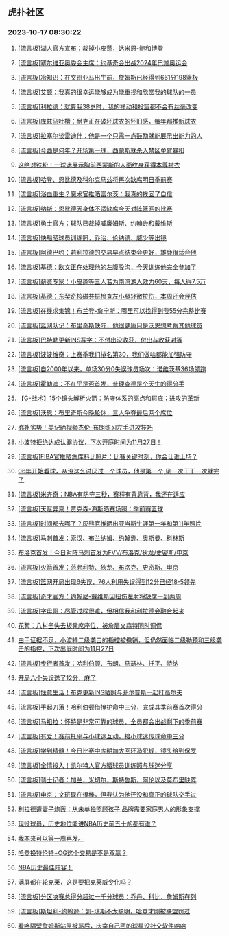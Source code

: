 ## 虎扑社区 
### 2023-10-17 08:30:22

1. [[流言板]湖人官方宣布：裁掉小皮蓬，达米恩-鲍和博登](https://bbs.hupu.com/62510085.html)

2. [[流言板]塞尔维亚奥委会主席：约基奇会出战2024年巴黎奥运会](https://bbs.hupu.com/62509970.html)

3. [[流言板]冷知识：在文班亚马出生前，詹姆斯已经得到661分198篮板](https://bbs.hupu.com/62510248.html)

4. [[流言板]艾顿：我真的很幸运能够成为能重视和欣赏我的球队的一员](https://bbs.hupu.com/62509875.html)

5. [[流言板]利拉德：就算我38岁时，我的移动和投篮都不会有丝毫改变](https://bbs.hupu.com/62509176.html)

6. [[流言板]库兹马吐槽：耐克正在破坏球衣的怀旧感，每年都推新球衣](https://bbs.hupu.com/62508311.html)

7. [[流言板]拉塞尔谈雷迪什：他是一个只需一点鼓励就能展示出能力的人](https://bbs.hupu.com/62508207.html)

8. [[流言板]今西是何年？开场第一球，西蒙斯就杀入禁区单臂暴扣](https://bbs.hupu.com/62510322.html)

9. [这绝对铁粉！一球迷展示胸前西蒙斯的人面纹身获得本尊衬衣](https://bbs.hupu.com/62510157.html)

10. [[流言板]哈登、恩比德及科尔克马兹将再次缺席明日季前赛](https://bbs.hupu.com/62508347.html)

11. [[流言板]浴血重生？魔术官推晒富尔茨：我真的找回了自信](https://bbs.hupu.com/62508834.html)

12. [[流言板]纳斯：恩比德因身体不适缺席今天对阵篮网的比赛](https://bbs.hupu.com/62509982.html)

13. [[流言板]勇士官方：球队已裁掉威廉姆斯、约翰逊和戴维斯](https://bbs.hupu.com/62509618.html)

14. [[流言板]快船晒球员训练照，乔治、伦纳德、威少等出镜](https://bbs.hupu.com/62510106.html)

15. [[流言板]阿德巴约：若利拉德的交易早点结束会更好，雄鹿很适合他](https://bbs.hupu.com/62510132.html)

16. [[流言板]基德：欧文正在处理他的左腹股沟，今天训练他完全参加了](https://bbs.hupu.com/62510067.html)

17. [[流言板]薪资专家：小皮蓬等三人若为南湾湖人效力60天，每人得7.5万](https://bbs.hupu.com/62510225.html)

18. [[流言板]基德：东契奇核磁共振检查左小腿轻微拉伤，本周还会评估](https://bbs.hupu.com/62510046.html)

19. [[流言板]在线求集锦！布兰登-詹宁斯：哪里可以找得到我55分完整比赛](https://bbs.hupu.com/62508605.html)

20. [[流言板]篮网队记：布里奇斯缺阵，他很健康只是沃恩想考察其他球员](https://bbs.hupu.com/62509992.html)

21. [[流言板]巴特勒更新INS写字：不付出没收获，付出与收获对等](https://bbs.hupu.com/62510287.html)

22. [[流言板]波波维奇：上赛季我们排名第30，我们做啥都能加强防守](https://bbs.hupu.com/62510103.html)

23. [[流言板]自2000年以来，单场30分0失误球员场次：诺维茨基36场领跑](https://bbs.hupu.com/62509867.html)

24. [[流言板]霍勒迪：不在乎是否首发，普理查德是个天生的得分手](https://bbs.hupu.com/62510217.html)

25. [【G-战术】15个镜头解析火箭：防守体系的亮点和瑕疵；进攻的革新](https://bbs.hupu.com/62504661.html)

26. [[流言板]沃恩：布里奇斯今晚轮休，三人争夺最后两个席位](https://bbs.hupu.com/62509999.html)

27. [弥补劣势！美记晒视频杰伦-布朗练习左手进攻技巧](https://bbs.hupu.com/62510024.html)

28. [小波特拒绝达成认罪协议，下次开庭时间为11月27日！](https://bbs.hupu.com/62509909.html)

29. [[流言板]FIBA官推晒詹库科比照片：比赛关键时刻，你会让谁上场？](https://bbs.hupu.com/62508670.html)

30. [06年开始看球，从没这么讨厌过一个球员，他是第一个,见一次干干一次就完了](https://bbs.hupu.com/62501321.html)

31. [[流言板]米齐奇：NBA有防守三秒，赛程有背靠背，我还在适应](https://bbs.hupu.com/62510254.html)

32. [[流言板]天赋异禀！贾克森-海斯晒赛场照：季前赛篮球](https://bbs.hupu.com/62505978.html)

33. [[流言板]时间都去哪了？灰熊官推晒出亚当斯生涯第一年和第11年照片](https://bbs.hupu.com/62509842.html)

34. [[流言板]马刺首发：索汉、布兰纳姆、约翰逊、奥斯曼、科林斯](https://bbs.hupu.com/62510407.html)

35. [布洛克首发！今日对阵马刺首发为FVV/布洛克/狄龙/史密斯/申京](https://bbs.hupu.com/62510051.html)

36. [[流言板]火箭首发：范弗利特、狄龙、布洛克、史密斯、申京](https://bbs.hupu.com/62510388.html)

37. [[流言板]篮网开局出现6失误，76人利用失误得到12分已经18-5领先](https://bbs.hupu.com/62510349.html)

38. [[流言板]奇才官方：约翰尼-戴维斯因扭伤左肘将缺席一到两周](https://bbs.hupu.com/62510137.html)

39. [[流言板]字母哥：尽管过程很难，但相信我和利拉德会融合起来](https://bbs.hupu.com/62510360.html)

40. [花絮：八村垒失去板凳席座位，被詹眉文森特同时调侃](https://bbs.hupu.com/62504312.html)

41. [由于证据不足，小波特二级袭击的指控被撤销，但仍然面临二级勒颈和三级袭击的指控，下次出庭时间为11月27日](https://bbs.hupu.com/62509781.html)

42. [[流言板]步行者首发：哈利伯顿、布朗、马瑟林、托平、特纳](https://bbs.hupu.com/62510097.html)

43. [开局六个失误送了12分，麻了](https://bbs.hupu.com/62510346.html)

44. [[流言板]惬意生活！布克更新INS晒照与菲尔普斯一起打高尔夫](https://bbs.hupu.com/62510321.html)

45. [[流言板]手起刀落！哈利伯顿借掩护命中三分，完成其季前赛首次得分](https://bbs.hupu.com/62510211.html)

46. [[流言板]马祖拉：怀特是非常可靠的球员，全员都会出战剩下的季前赛](https://bbs.hupu.com/62510280.html)

47. [[流言板]有爱！赛前托平与小球迷互动，接小球迷传球命中三分](https://bbs.hupu.com/62510308.html)

48. [[流言板]学到精髓！今日比赛中库明加大回环造犯规，镜头给到保罗](https://bbs.hupu.com/62503770.html)

49. [[流言板]全情投入！凯尔特人官方晒球员训练照与球迷分享](https://bbs.hupu.com/62510232.html)

50. [[流言板]骑士记者：加兰，米切尔，斯特鲁斯，阿伦以及莫布里缺阵](https://bbs.hupu.com/62510009.html)

51. [[流言板]申京：文班现在很棒，但我认为他还没和真正的球队交手过](https://bbs.hupu.com/62504794.html)

52. [利拉德遭妻子炮轰：从未单独照顾孩子 品牌需要家庭男人的形象支撑](https://bbs.hupu.com/62509913.html)

53. [现役球员，历史地位能进NBA历史前五十的都有谁？](https://bbs.hupu.com/62510214.html)

54. [我本来可以等一周再发。](https://bbs.hupu.com/62510026.html)

55. [哈登换特伦特+OG这个交易是不是双赢？](https://bbs.hupu.com/62510221.html)

56. [NBA历史最佳阵容！](https://bbs.hupu.com/62510348.html)

57. [满屏都在轮克莱，这是要把克莱威少化吗？](https://bbs.hupu.com/62510057.html)

58. [[流言板]分区决赛总得分超过一千分球员：乔丹、科比、詹姆斯在列](https://bbs.hupu.com/62509767.html)

59. [[流言板]斯坦利-约翰逊：凯-琼斯不太聪明，哈登才刚被联盟罚过](https://bbs.hupu.com/62508691.html)

60. [看咯隔壁詹姆斯站队被骂后，庆幸自己密的球星没社交软件哈哈](https://bbs.hupu.com/62509934.html)

